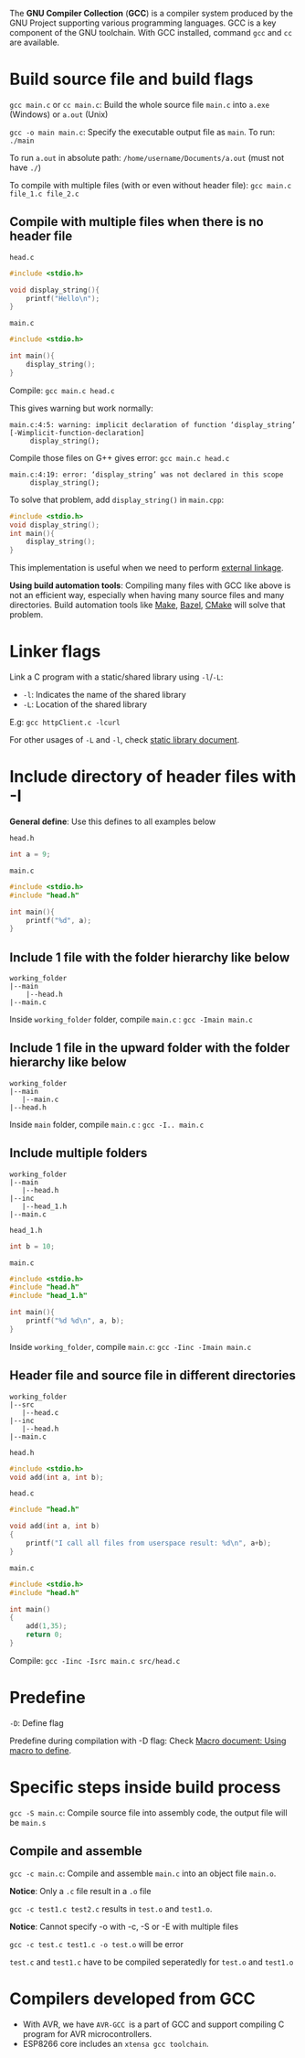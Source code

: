 The **GNU Compiler Collection** (**GCC**) is a compiler system produced by the GNU Project supporting various programming languages. GCC is a key component of the GNU toolchain. With GCC installed, command ``gcc`` and ``cc`` are available.

# Build source file and build flags

``gcc main.c`` or ``cc main.c``: Build the whole source file ``main.c`` into ``a.exe`` (Windows) or ``a.out`` (Unix)

``gcc -o main main.c``: Specify the executable output file as ``main``. To run: ``./main``

To run ``a.out`` in absolute path: ``/home/username/Documents/a.out`` (must not have ``./``)

To compile with multiple files (with or even without header file): ``gcc main.c file_1.c file_2.c``

## Compile with multiple files when there is no header file

``head.c``

```c
#include <stdio.h>

void display_string(){
	printf("Hello\n");
}
```
``main.c``
```c
#include <stdio.h>

int main(){ 
    display_string();
}
```
Compile: ``gcc main.c head.c``

This gives warning but work normally:
```
main.c:4:5: warning: implicit declaration of function ‘display_string’ [-Wimplicit-function-declaration]
     display_string();
```
Compile those files on G++ gives error: ``gcc main.c head.c``

```
main.c:4:19: error: ‘display_string’ was not declared in this scope
     display_string();
```

To solve that problem, add ``display_string()`` in ``main.cpp``:

```c
#include <stdio.h>
void display_string();
int main(){ 
    display_string();
}
```

This implementation is useful when we need to perform [external linkage](https://github.com/TranPhucVinh/C/blob/master/Introduction/Linkage.md#external-linkage).

**Using build automation tools**: Compiling many files with GCC like above is not an efficient way, especially when having many source files and many directories. Build automation tools like [Make](https://github.com/TranPhucVinh/Linux-Shell/tree/master/Bash%20script/Build%20automation%20tools/Make), [Bazel](https://github.com/TranPhucVinh/Linux-Shell/tree/master/Bash%20script/Build%20automation%20tools/Bazel), [CMake](https://github.com/TranPhucVinh/Linux-Shell/tree/master/Bash%20script/Build%20automation%20tools/CMake) will solve that problem.

# Linker flags

Link a C program with a static/shared library using ``-l``/``-L``:

* ``-l``: Indicates the name of the shared library
* ``-L``: Location of the shared library

E.g: ``gcc httpClient.c -lcurl``

For other usages of ``-L`` and ``-l``, check [static library document](Static%20library.md).

# Include directory of header files with -I

**General define**: Use this defines to all examples below

``head.h``

```c
int a = 9;
```

``main.c``

```c
#include <stdio.h>
#include "head.h"

int main(){
	printf("%d", a);
}
```

## Include 1 file with the folder hierarchy like below

```
working_folder
|--main
    |--head.h
|--main.c
```

Inside ``working_folder`` folder, compile ``main.c`` : ``gcc -Imain main.c``

## Include 1 file in the upward folder with the folder hierarchy like below

```
working_folder
|--main
   |--main.c
|--head.h
```

Inside ``main`` folder, compile ``main.c`` : ``gcc -I.. main.c``

## Include multiple folders

```
working_folder
|--main
   |--head.h
|--inc
   |--head_1.h
|--main.c
```

``head_1.h``

```c
int b = 10;
```

``main.c``

```c
#include <stdio.h>
#include "head.h"
#include "head_1.h"

int main(){
	printf("%d %d\n", a, b);
}
```

Inside ``working_folder``, compile ``main.c``: ``gcc -Iinc -Imain main.c``

## Header file and source file in different directories

```
working_folder
|--src
   |--head.c
|--inc
   |--head.h
|--main.c
```
``head.h``

```c
#include <stdio.h>
void add(int a, int b);
```

``head.c``
```c
#include "head.h"

void add(int a, int b)
{
    printf("I call all files from userspace result: %d\n", a+b);
}
```
``main.c``
```c
#include <stdio.h> 
#include "head.h" 

int main() 
{ 
	add(1,35);
    return 0; 
} 
```

Compile: ``gcc -Iinc -Isrc main.c src/head.c``

# Predefine

``-D``: Define flag

Predefine during compilation with -D flag: Check [Macro document: Using macro to define](../Introduction/Macro/Condition%20in%20macro.md#predefine-during-compilation-using-flag--d).

# Specific steps inside build process

``gcc -S main.c``: Compile source file into assembly code, the output file will be ``main.s``

## Compile and assemble

``gcc -c main.c``: Compile and assemble ``main.c`` into an object file ``main.o``.

**Notice**: Only a ``.c`` file result in a ``.o`` file

``gcc -c test1.c test2.c`` results in ``test.o`` and ``test1.o``.

**Notice**: Cannot specify -o with -c, -S or -E with multiple files

``gcc -c test.c test1.c -o test.o`` will be error

``test.c`` and ``test1.c`` have to be compiled seperatedly for ``test.o`` and ``test1.o``

# Compilers developed from GCC

* With AVR, we have ``AVR-GCC ``is a part of GCC and support compiling C program for AVR microcontrollers.
* ESP8266 core includes an ``xtensa gcc toolchain``.
